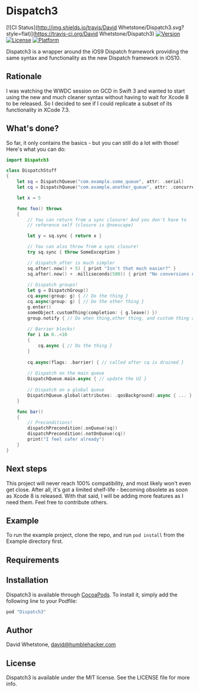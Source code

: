 # Dispatch3

[![CI Status](http://img.shields.io/travis/David Whetstone/Dispatch3.svg?style=flat)](https://travis-ci.org/David Whetstone/Dispatch3)
[![Version](https://img.shields.io/cocoapods/v/Dispatch3.svg?style=flat)](http://cocoapods.org/pods/Dispatch3)
[![License](https://img.shields.io/cocoapods/l/Dispatch3.svg?style=flat)](http://cocoapods.org/pods/Dispatch3)
[![Platform](https://img.shields.io/cocoapods/p/Dispatch3.svg?style=flat)](http://cocoapods.org/pods/Dispatch3)

Dispatch3 is a wrapper around the iOS9 Dispatch framework providing the same syntax and functionality as the new Dispatch framework in iOS10.

## Rationale

I was watching the WWDC session on GCD in Swift 3 and wanted to start using the new and much cleaner syntax without having to wait for Xcode 8 to be released.  So I decided to see if I could replicate a subset of its functionality in XCode 7.3.

## What's done?

So far, it only contains the basics - but you can still do a lot with those!  Here's what you can do:

```swift
import Dispatch3

class DispatchStuff
{
    let sq = DispatchQueue("com.example.some_queue", attr: .serial)
    let cq = DispatchQueue("com.example.another_queue", attr: .concurrent)

    let x = 5

    func foo() throws
    {
        // You can return from a sync closure! And you don't have to
        // reference self (closure is @noescape)

        let y = sq.sync { return x }

        // You can also throw from a sync closure!
        try sq.sync { throw SomeException }

        // dispatch_after is much simpler
        sq.after(.now() + 5) { print "Isn't that much easier?" }
        sq.after(.now() + .milliseconds(500)) { print "No conversions necessary" }
        
        // Dispatch groups!
        let g = DispatchGroup()
        cq.async(group: g) { // Do the thing }
        cq.async(group: g) { // Do the other thing }
        g.enter()
        someObject.customThing(completion: { g.leave() })
        group.notify { // Do when thing,other thing, and custom thing are done }
        
        // Barrier blocks!
        for i in 0..<10
        {
            cq.async { // Do the thing }
        }
        
        cq.async(flags: .barrier) { // called after cq is drained }
        
        // Dispatch on the main queue
        DispatchQueue.main.async { // update the UI }
        
        // Dispatch on a global queue
        DispatchQueue.global(attributes: .qosBackground).async { ... }
    }

    func bar()
    {
        // Preconditions!
        dispatchPrecondition(.onQueue(sq))
        dispatchPrecondition(.notOnQueue(cq))
        print("I feel safer already")
    }
}
```

## Next steps

This project will never reach 100% compatibility, and most likely won't even get close.  After all, it's got a limited shelf-life - becoming obsolete as soon as Xcode 8 is released.  With that said, I will be adding more features as I need them.  Feel free to contribute others.

## Example

To run the example project, clone the repo, and run `pod install` from the Example directory first.

## Requirements

## Installation

Dispatch3 is available through [CocoaPods](http://cocoapods.org). To install
it, simply add the following line to your Podfile:

```ruby
pod "Dispatch3"
```

## Author

David Whetstone, david@humblehacker.com

## License

Dispatch3 is available under the MIT license. See the LICENSE file for more info.
